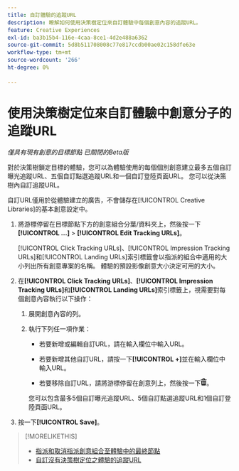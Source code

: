 ```yaml
---
title: 自訂體驗的追蹤URL
description: 瞭解如何使用決策樹定位來自訂體驗中每個創意內容的追蹤URL。
feature: Creative Experiences
exl-id: ba3b15b4-116e-4caa-8ce1-4d2e488a6362
source-git-commit: 5d8b511708008c77e817ccdb00ae02c158dfe63e
workflow-type: tm+mt
source-wordcount: '266'
ht-degree: 0%

---
```


# 使用決策樹定位來自訂體驗中創意分子的追蹤URL

*僅具有現有創意的目標節點*
*已關閉的Beta版*

對於決策樹鎖定目標的體驗，您可以為體驗使用的每個個別創意建立最多五個自訂曝光追蹤URL、五個自訂點選追蹤URL和一個自訂登陸頁面URL。 您可以從決策樹內自訂追蹤URL。

自訂URL僅用於從體驗建立的廣告，不會儲存在[!UICONTROL Creative Libraries]的基本創意設定中。

1. 將游標停留在目標節點下方的創意組合分葉/資料夾上，然後按一下&#x200B;**[!UICONTROL ...]** > **[!UICONTROL Edit Tracking URLs]**。

   [!UICONTROL Click Tracking URLs]、[!UICONTROL Impression Tracking URLs]和[!UICONTROL Landing URLs]索引標籤會以指派的組合中適用的大小列出所有創意專案的名稱。 體驗的預設影像創意大小決定可用的大小。<!-- There's no distinct "Creative Sizes" setting. -->

1. 在&#x200B;**[!UICONTROL Click Tracking URLs]**、**[!UICONTROL Impression Tracking URLs]**&#x200B;和&#x200B;**[!UICONTROL Landing URLs]**&#x200B;索引標籤上，視需要對每個創意內容執行以下操作：

   1. 展開創意內容的列。

   1. 執行下列任一項作業：

      * 若要新增或編輯自訂URL，請在輸入欄位中輸入URL。

      * 若要新增其他自訂URL，請按一下&#x200B;**[!UICONTROL +]**&#x200B;並在輸入欄位中輸入URL。

      * 若要移除自訂URL，請將游標停留在創意列上，然後按一下![刪除](/help/creative/assets/delete.png "刪除")。

      您可以包含最多5個自訂曝光追蹤URL、5個自訂點選追蹤URL和1個自訂登陸頁面URL。

1. 按一下&#x200B;**[!UICONTROL Save]**。

>[!MORELIKETHIS]
>
>* [指派和取消指派創意組合至體驗中的最終節點](/help/creative/experiences/experience-assign-creative-bundles.md)
>* [自訂沒有決策樹定位之體驗的追蹤URL](experience-tracking-urls-no-targeting.md)
